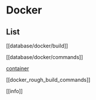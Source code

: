 # Docker

## List

[[database/docker/build]]

[[database/docker/commands]]

[container](container.md)

[[docker_rough_build_commands]]

[[info]]